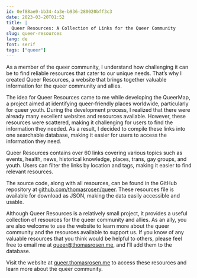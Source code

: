 ```yaml
---
id: 0ef88ae0-bb34-4a3e-b936-280020bff3c3
date: 2023-03-20T01:52
title: |
  Queer Resources: A Collection of Links for the Queer Community
slug: queer-resources
lang: de
font: serif
tags: ["queer"]
---
```


As a member of the queer community, I understand how challenging it can be to find reliable resources that cater to our unique needs. That’s why I created Queer Resources, a website that brings together valuable information for the queer community and allies.

The idea for Queer Resources came to me while developing the QueerMap, a project aimed at identifying queer-friendly places worldwide, particularly for queer youth. During the development process, I realized that there were already many excellent websites and resources available. However, these resources were scattered, making it challenging for users to find the information they needed. As a result, I decided to compile these links into one searchable database, making it easier for users to access the information they need.

Queer Resources contains over 60 links covering various topics such as events, health, news, historical knowledge, places, trans, gay groups, and youth. Users can filter the links by location and tags, making it easier to find relevant resources.

The source code, along with all resources, can be found in the GitHub repository at [github.com/thomasrosen/queer](https://github.com/thomasrosen/queer). These resources file is available for download as JSON, making the data easily accessible and usable.

Although Queer Resources is a relatively small project, it provides a useful collection of resources for the queer community and allies. As an ally, you are also welcome to use the website to learn more about the queer community and the resources available to support us. If you know of any valuable resources that you think would be helpful to others, please feel free to email me at queer@thomasrosen.me, and I’ll add them to the database.

Visit the website at [queer.thomasrosen.me](https://queer.thomasrosen.me/) to access these resources and learn more about the queer community.